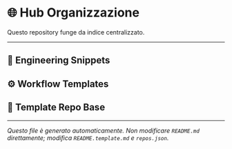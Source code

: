 # 🌐 Hub Organizzazione

Questo repository funge da indice centralizzato.

---

## 🧱 Engineering Snippets
<!-- INCLUDE: <org>/engineering-snippets@main:README.md -->

## ⚙️ Workflow Templates
<!-- INCLUDE: <org>/workflow-templates@main:README.md -->

## 🧩 Template Repo Base
<!-- INCLUDE: <org>/template-repo-base@main:README.md -->

---

_Questo file è generato automaticamente. Non modificare `README.md` direttamente; modifica `README.template.md` e `repos.json`._
